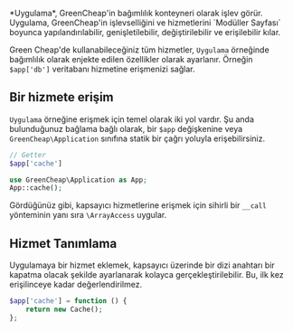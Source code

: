 <p class="uk-article-lead">*Uygulama*, GreenCheap'in bağımlılık konteyneri olarak işlev görür. Uygulama, GreenCheap'in işlevselliğini ve hizmetlerini `Modüller Sayfası` boyunca yapılandırılabilir, genişletilebilir, değiştirilebilir ve erişilebilir kılar.</p>

Green Cheap'de kullanabileceğiniz tüm hizmetler, `Uygulama` örneğinde bağımlılık olarak enjekte edilen özellikler olarak ayarlanır. Örneğin `$app['db']` veritabanı hizmetine erişmenizi sağlar.

## Bir hizmete erişim

`Uygulama` örneğine erişmek için temel olarak iki yol vardır. Şu anda bulunduğunuz bağlama bağlı olarak, bir `$app` değişkenine veya `GreenCheap\Application` sınıfına statik bir çağrı yoluyla erişebilirsiniz.

```php
// Getter
$app['cache']

use GreenCheap\Application as App;
App::cache();
```

Gördüğünüz gibi, kapsayıcı hizmetlerine erişmek için sihirli bir `__call` yönteminin yanı sıra `\ArrayAccess` uygular.

## Hizmet Tanımlama
Uygulamaya bir hizmet eklemek, kapsayıcı üzerinde bir dizi anahtarı bir kapatma olacak şekilde ayarlanarak kolayca gerçekleştirilebilir. Bu, ilk kez erişilinceye kadar değerlendirilmez.

```php
$app['cache'] = function () {
    return new Cache();
};
```
